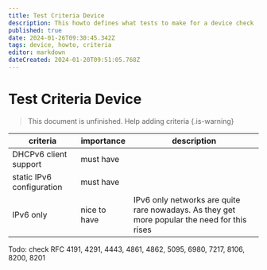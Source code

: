 ```yaml
---
title: Test Criteria Device
description: This howto defines what tests to make for a device check
published: true
date: 2024-01-26T09:30:45.342Z
tags: device, howto, criteria
editor: markdown
dateCreated: 2024-01-20T09:51:05.768Z
---
```


# Test Criteria Device

> This document is unfinished. Help adding criteria
{.is-warning}

| criteria | importance | description |
| - | - | - |
| DHCPv6 client support | must have | |
| static IPv6 configuration | must have | |
| IPv6 only | nice to have | IPv6 only networks are quite rare nowadays. As they get more popular the need for this rises |

Todo: check RFC 4191, 4291, 4443, 4861, 4862, 5095, 6980, 7217, 8106, 8200, 8201